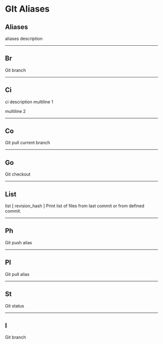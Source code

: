 GIt Aliases
===========

Aliases
-------
aliases description

- - -
Br
--

Git branch

- - -
Ci
--

ci description
multiline 1

multiline 2

- - -
Co
--

Git pull current branch

- - -
Go
--

Git checkout

- - -
List
----

list [ revision_hash ]
Print list of files from last commit or from defined commit.

- - -
Ph
--

Git push alias

- - -
Pl
--

Git pull alias

- - -
St
--

Git status
- - -
I
--

Git branch
